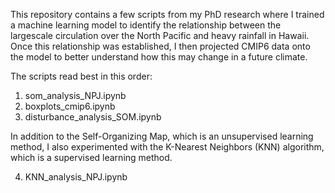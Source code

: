 This repository contains a few scripts from my PhD research where I trained a machine learning model to identify the relationship between the largescale circulation over the North Pacific and heavy rainfall in Hawaii.
Once this relationship was established, I then projected CMIP6 data onto the model to better understand how this may change in a future climate.

The scripts read best in this order:
1. som_analysis_NPJ.ipynb
2. boxplots_cmip6.ipynb
3. disturbance_analysis_SOM.ipynb

In addition to the Self-Organizing Map, which is an unsupervised learning method, I also experimented with the K-Nearest Neighbors (KNN) algorithm, which is a supervised learning method.

4. KNN_analysis_NPJ.ipynb


